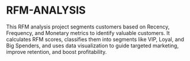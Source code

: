 # RFM-ANALYSIS
This RFM analysis project segments customers based on Recency, Frequency, and Monetary metrics to identify valuable customers. It calculates RFM scores, classifies them into segments like VIP, Loyal, and Big Spenders, and uses data visualization to guide targeted marketing, improve retention, and boost profitability.
